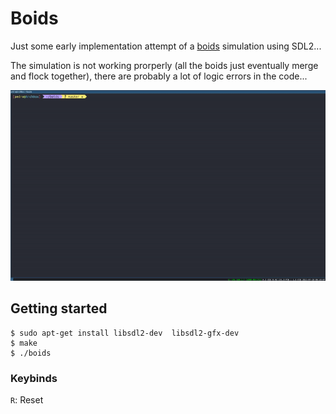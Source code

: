 # Boids

Just some early implementation attempt of a [boids](https://en.wikipedia.org/wiki/Boids) simulation using SDL2... 

The simulation is not working prorperly (all the boids just eventually merge and flock together), there are probably a lot of logic errors in the code...


![Boids gif](/boids.gif)

## Getting started

```
$ sudo apt-get install libsdl2-dev  libsdl2-gfx-dev
$ make
$ ./boids
```
### Keybinds

`R`: Reset
